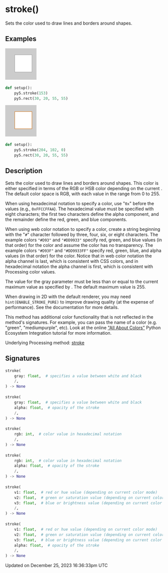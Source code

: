# stroke()

Sets the color used to draw lines and borders around shapes.

## Examples

<div class="example-table">

<div class="example-row"><div class="example-cell-image">

![example picture for stroke()](/images/reference/Sketch_stroke_0.png)

</div><div class="example-cell-code">

```python
def setup():
    py5.stroke(153)
    py5.rect(30, 20, 55, 55)
```

</div></div>

<div class="example-row"><div class="example-cell-image">

![example picture for stroke()](/images/reference/Sketch_stroke_1.png)

</div><div class="example-cell-code">

```python
def setup():
    py5.stroke(204, 102, 0)
    py5.rect(30, 20, 55, 55)
```

</div></div>

</div>

## Description

Sets the color used to draw lines and borders around shapes. This color is either specified in terms of the RGB or HSB color depending on the current [](sketch_color_mode). The default color space is RGB, with each value in the range from 0 to 255.

When using hexadecimal notation to specify a color, use "`0x`" before the values (e.g., `0xFFCCFFAA`). The hexadecimal value must be specified with eight characters; the first two characters define the alpha component, and the remainder define the red, green, and blue components.

When using web color notation to specify a color, create a string beginning with the "`#`" character followed by three, four, six, or eight characters. The example colors `"#D93"` and `"#DD9933"` specify red, green, and blue values (in that order) for the color and assume the color has no transparency. The example colors `"#D93F"` and `"#DD9933FF"` specify red, green, blue, and alpha values (in that order) for the color. Notice that in web color notation the alpha channel is last, which is consistent with CSS colors, and in hexadecimal notation the alpha channel is first, which is consistent with Processing color values.

The value for the gray parameter must be less than or equal to the current maximum value as specified by [](sketch_color_mode). The default maximum value is 255.

When drawing in 2D with the default renderer, you may need `hint(ENABLE_STROKE_PURE)` to improve drawing quality (at the expense of performance). See the [](sketch_hint) documentation for more details.

This method has additional color functionality that is not reflected in the method's signatures. For example, you can pass the name of a color (e.g. "green", "mediumpurple", etc). Look at the online ["All About Colors"](/integrations/colors) Python Ecosystem Integration tutorial for more information.

Underlying Processing method: [stroke](https://processing.org/reference/stroke_.html)

## Signatures

```python
stroke(
    gray: float,  # specifies a value between white and black
    /,
) -> None

stroke(
    gray: float,  # specifies a value between white and black
    alpha: float,  # opacity of the stroke
    /,
) -> None

stroke(
    rgb: int,  # color value in hexadecimal notation
    /,
) -> None

stroke(
    rgb: int,  # color value in hexadecimal notation
    alpha: float,  # opacity of the stroke
    /,
) -> None

stroke(
    v1: float,  # red or hue value (depending on current color mode)
    v2: float,  # green or saturation value (depending on current color mode)
    v3: float,  # blue or brightness value (depending on current color mode)
    /,
) -> None

stroke(
    v1: float,  # red or hue value (depending on current color mode)
    v2: float,  # green or saturation value (depending on current color mode)
    v3: float,  # blue or brightness value (depending on current color mode)
    alpha: float,  # opacity of the stroke
    /,
) -> None
```

Updated on December 25, 2023 16:36:33pm UTC
